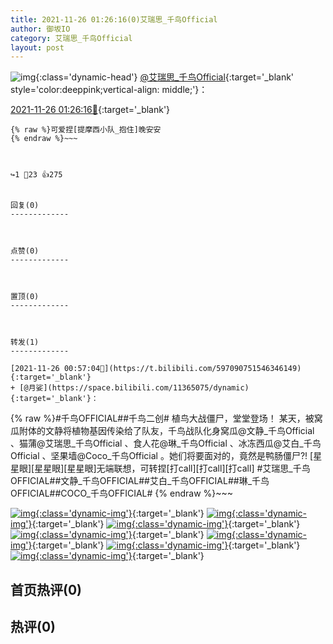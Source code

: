 ```yaml
---
title: 2021-11-26 01:26:16(0)艾瑞思_千鸟Official
author: 御坂IO
category: 艾瑞思_千鸟Official
layout: post
---
```


![img](/images/7e08840c56f251de28bdf766b647bd5fe9a5d50a.jpg){:class='dynamic-head'}
[@艾瑞思_千鸟Official](https://space.bilibili.com/1090010845/dynamic){:target='_blank' style='color:deeppink;vertical-align: middle;'}：

[2021-11-26 01:26:16🔗](https://t.bilibili.com/597098276323830283){:target='_blank'}

~~~
{% raw %}可爱捏[提摩西小队_抱住]晚安安
{% endraw %}~~~



↪️1 💬23 👍275


回复(0)
-------------



点赞(0)
-------------



置顶(0)
-------------



转发(1)
-------------

[2021-11-26 00:57:04🔗](https://t.bilibili.com/597090751546346149){:target='_blank'}
+ [@月娑](https://space.bilibili.com/11365075/dynamic){:target='_blank'}：
~~~
{% raw %}#千鸟OFFICIAL##千鸟二创#
植鸟大战僵尸，堂堂登场！
某天，被窝瓜附体的文静将植物基因传染给了队友，千鸟战队化身窝瓜@文静_千鸟Official 、猫蒲@艾瑞思_千鸟Official 、食人花@琳_千鸟Official 、冰冻西瓜@艾白_千鸟Official 、坚果墙@Coco_千鸟Official 。她们将要面对的，竟然是鸭肠僵尸?!
[星星眼][星星眼][星星眼]无端联想，可转捏[打call][打call][打call]
#艾瑞思_千鸟OFFICIAL##文静_千鸟OFFICIAL##艾白_千鸟OFFICIAL##琳_千鸟OFFICIAL##COCO_千鸟OFFICIAL#
{% endraw %}~~~


[![img](/images/15e57919961c21fabeb55b75b14fd5e86cd83a83.jpg){:class='dynamic-img'}](/images/15e57919961c21fabeb55b75b14fd5e86cd83a83.jpg){:target='_blank'}
[![img](/images/ba918d4464573e78355e1cc55a2e37fef28d9186.jpg){:class='dynamic-img'}](/images/ba918d4464573e78355e1cc55a2e37fef28d9186.jpg){:target='_blank'}
[![img](/images/dd136b736ec3f7547fb736bac6eee302b79236ea.jpg){:class='dynamic-img'}](/images/dd136b736ec3f7547fb736bac6eee302b79236ea.jpg){:target='_blank'}
[![img](/images/9267e881d03d49c9222d7c41c8805ae220cf5a89.jpg){:class='dynamic-img'}](/images/9267e881d03d49c9222d7c41c8805ae220cf5a89.jpg){:target='_blank'}
[![img](/images/16e4eea0e5dcf607b5346d64aa3f5c3eff17e049.jpg){:class='dynamic-img'}](/images/16e4eea0e5dcf607b5346d64aa3f5c3eff17e049.jpg){:target='_blank'}
[![img](/images/e1f37d3ba8acb4fa7a2f52e285609486e60c0cea.png){:class='dynamic-img'}](/images/e1f37d3ba8acb4fa7a2f52e285609486e60c0cea.png){:target='_blank'}
[![img](/images/17f51994c2773d02d03d3fdf6744099dcbff0bb4.png){:class='dynamic-img'}](/images/17f51994c2773d02d03d3fdf6744099dcbff0bb4.png){:target='_blank'}




首页热评(0)
-------------



热评(0)
-------------



